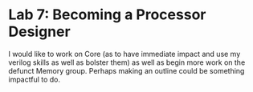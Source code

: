 # Lab 7: Becoming a Processor Designer

I would like to work on Core (as to have immediate impact and use my verilog skills as well as bolster them) as well as begin more work on the defunct Memory group. Perhaps making an outline could be something impactful to do. 